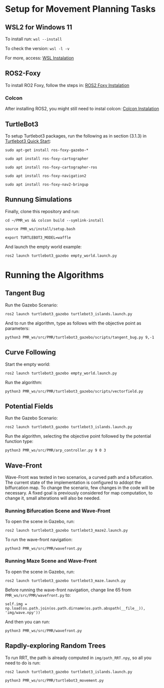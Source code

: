 # Setup for Movement Planning Tasks

## WSL2 for Windows 11

To install run:
`wsl --install`

To check the version:
`wsl -l -v`

For more, access: [WSL Instalation](https://docs.microsoft.com/en-us/windows/wsl/install)

## ROS2-Foxy

To install RO2 Foxy, follow the steps in: [ROS2 Foxy Instalation](https://docs.ros.org/en/foxy/Installation/Ubuntu-Install-Debians.html)

### Colcon

After installing ROS2, you might still need to instal colcon: [Colcon Instalation](https://colcon.readthedocs.io/en/released/user/installation.html
)

## TurtleBot3

To setup Turtlebot3 packages, run the following as in section (3.1.3) in [Turtlebot3 Quick Start](https://emanual.robotis.com/docs/en/platform/turtlebot3/quick-start/):

`sudo apt-get install ros-foxy-gazebo-*`

`sudo apt install ros-foxy-cartographer`

`sudo apt install ros-foxy-cartographer-ros`

`sudo apt install ros-foxy-navigation2`

`sudo apt install ros-foxy-nav2-bringup`

## Runnung Simulations

Finally, clone this repository and run:

`cd ~/PMR_ws && colcon build --symlink-install`

`source PMR_ws/install/setup.bash`

`export TURTLEBOT3_MODEL=waffle`

And launch the empty world example:

`ros2 launch turtlebot3_gazebo empty_world.launch.py`

# Running the Algorithms

## Tangent Bug

Run the Gazebo Scenario:

`ros2 launch turtlebot3_gazebo turtlebot3_islands.launch.py`

And to run the algorithm, type as follows with the objective point as parameters:

`python3 PMR_ws/src/PMR/turtlebot3_gazebo/scripts/tangent_bug.py 9,-1`

## Curve Following

Start the empty world:

`ros2 launch turtlebot3_gazebo empty_world.launch.py`

Run the algorithm:

`python3 PMR_ws/src/PMR/turtlebot3_gazebo/scripts/vectorfield.py`

## Potential Fields

Run the Gazebo Scenario:

`ros2 launch turtlebot3_gazebo turtlebot3_islands.launch.py`

Run the algorithm, selecting the objective point followed by the potential function type:

`python3 PMR_ws/src/PMR/arp_controller.py 9 0 3`

## Wave-Front

Wave-Front was tested in two scenarios, a curved path and a bifurcation. The current state of the implementation is configured to addopt the biffurcation map. To change the scenario, few changes in the code will be necessary. A fixed goal is previously considered for map computation, to change it, small alterations will also be needed.

### Running Bifurcation Scene and Wave-Front

To open the scene in Gazebo, run:

`ros2 launch turtlebot3_gazebo turtlebot3_maze2.launch.py`

To run the wave-front navigation:

`python3 PMR_ws/src/PMR/wavefront.py`

### Running Maze Scene and Wave-Front

To open the scene in Gazebo, run:

`ros2 launch turtlebot3_gazebo turtlebot3_maze.launch.py`

Before running the wave-front navigation, change line 65 from `PMR_ws/src/PMR/wavefront.py` to:

`self.img = np.load(os.path.join(os.path.dirname(os.path.abspath(__file__)), 'img/wave.npy'))`

And then you can run:

`python3 PMR_ws/src/PMR/wavefront.py`

## Rapdly-exploring Random Trees

To run RRT, the path is already computed in `img/path_RRT.npy`, so all you need to do is run:

`ros2 launch turtlebot3_gazebo turtlebot3_islands.launch.py`

`python3 PMR_ws/src/PMR/turtlebot3_movement.py`
